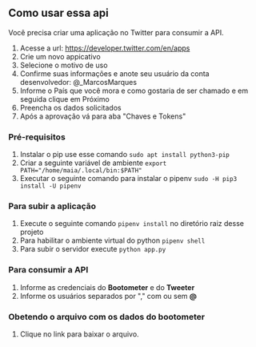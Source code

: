 ## Como usar essa api

Você precisa criar uma aplicação no Twitter para consumir a API.

1. Acesse a url: https://developer.twitter.com/en/apps
2. Crie um novo appicativo
3. Selecione o motivo de uso
4. Confirme suas informações  e anote seu usuário da conta desenvolvedor: @_MarcosMarques
5. Informe o País que você mora e como gostaria de ser chamado e em seguida clique em Próximo
6. Preencha os dados solicitados
7. Após a aprovação vá para aba "Chaves e Tokens"

### Pré-requisitos

1. Instalar o pip use esse comando ``` sudo apt install python3-pip ``` 
2. Criar a seguinte variável de ambiente ``` export PATH="/home/maia/.local/bin:$PATH" ```
3. Executar o seguinte comando para instalar o pipenv ```sudo -H pip3 install -U pipenv``` 

### Para subir a aplicação

1. Execute o seguinte comando ```pipenv install``` no diretório raiz desse projeto
2. Para habilitar o ambiente virtual do python ```pipenv shell```
3. Para subir o servidor execute ```python app.py```

### Para consumir a API

1. Informe as credenciais do **Bootometer** e do **Tweeter**
2. Informe os usuários separados por "," com ou sem **@**

### Obetendo o arquivo com os  dados do bootometer

1. Clique no link para baixar o arquivo. 
